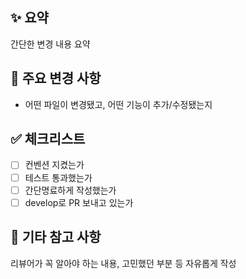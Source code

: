 ## ✨ 요약
간단한 변경 내용 요약

## 📌 주요 변경 사항
- 어떤 파일이 변경됐고, 어떤 기능이 추가/수정됐는지

## ✅ 체크리스트
- [ ] 컨벤션 지켰는가
- [ ] 테스트 통과했는가
- [ ] 간단명료하게 작성했는가
- [ ] develop로 PR 보내고 있는가

## 💬 기타 참고 사항
리뷰어가 꼭 알아야 하는 내용, 고민했던 부분 등 자유롭게 작성


<!-- 알림 테스트 -->